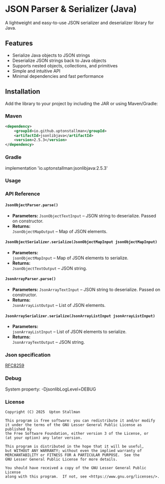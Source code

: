 # JSON Parser & Serializer (Java)

A lightweight and easy-to-use JSON serializer and deserializer library for Java.

## Features
 
- Serialize Java objects to JSON strings
- Deserialize JSON strings back to Java objects
- Supports nested objects, collections, and primitives
- Simple and intuitive API
- Minimal dependencies and fast performance

## Installation

Add the library to your project by including the JAR or using Maven/Gradle:

### Maven

```xml
<dependency>
    <groupId>io.github.uptonstallman</groupId>
    <artifactId>jsonlibjava</artifactId>
    <version>2.5.3</version>
</dependency>
```
### Gradle

implementation 'io.uptonstallman:jsonlibjava:2.5.3'

### Usage

### API Reference

#### `JsonObjectParser.parse()`
- **Parameters:**
  `JsonObjectTextInput` – JSON string to deserialize. Passed on constructor.
- **Returns:**  
  `JsonObjectMapOutput` – Map of JSON elements.

#### `JsonObjectSerializer.serialize(JsonObjectMapInput jsonObjectMapInput)`
- **Parameters:**  
  `jsonObjectMapInput` – Map of JSON elements to serialize.
- **Returns:**  
  `JsonObjectTextOutput` – JSON string.

#### `JsonArrayParser.parse()`
- **Parameters:**
  `JsonArrayTextInput` – JSON string to deserialize. Passed on constructor.
- **Returns:**  
  `JsonArrayListOutput` – List of JSON elements.

#### `JsonArraySerializer.serialize(JsonArrayListInput jsonArrayListInput)`
- **Parameters:**  
  `jsonArrayListInput` – List of JSON elements to serialize.
- **Returns:**  
  `JsonArrayTextOutput` – JSON string.

### Json specification
[RFC8259](https://datatracker.ietf.org/doc/html/rfc8259)

### Debug
System property: -DjsonlibLogLevel=DEBUG

### License

    Copyright (C) 2025  Upton Stallman

    This program is free software: you can redistribute it and/or modify
    it under the terms of the GNU Lesser General Public License as published by
    the Free Software Foundation, either version 3 of the License, or
    (at your option) any later version.

    This program is distributed in the hope that it will be useful,
    but WITHOUT ANY WARRANTY; without even the implied warranty of
    MERCHANTABILITY or FITNESS FOR A PARTICULAR PURPOSE.  See the
    GNU Lesser General Public License for more details.

    You should have received a copy of the GNU Lesser General Public License
    along with this program.  If not, see <https://www.gnu.org/licenses/>.